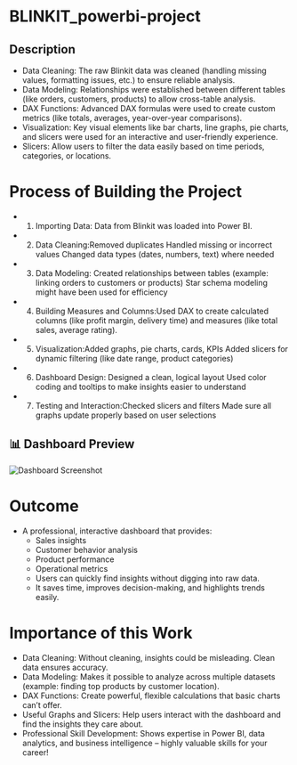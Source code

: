 # BLINKIT_powerbi-project
##  Description
- Data Cleaning: The raw Blinkit data was cleaned (handling missing values, formatting issues, etc.) to ensure reliable analysis.
- Data Modeling: Relationships were established between different tables (like orders, customers, products) to allow cross-table analysis.
- DAX Functions: Advanced DAX formulas were used to create custom metrics (like totals, averages, year-over-year comparisons).
- Visualization: Key visual elements like bar charts, line graphs, pie charts, and slicers were used for an interactive and user-friendly experience.
- Slicers: Allow users to filter the data easily based on time periods, categories, or locations.

# Process of Building the Project
- 1) Importing Data: Data from Blinkit was loaded into Power BI.
- 2) Data Cleaning:Removed duplicates Handled missing or incorrect values Changed data types (dates, numbers, text) where needed
- 3) Data Modeling: Created relationships between tables (example: linking orders to customers or products) Star schema modeling might have been used for efficiency
- 4) Building Measures and Columns:Used DAX to create calculated columns (like profit margin, delivery time) and measures (like total sales, average rating).
- 5) Visualization:Added graphs, pie charts, cards, KPIs Added slicers for dynamic filtering (like date range, product categories)
- 6) Dashboard Design: Designed a clean, logical layout Used color coding and tooltips to make insights easier to understand
- 7) Testing and Interaction:Checked slicers and filters Made sure all graphs update properly based on user selections

## 📊 Dashboard Preview

![Dashboard Screenshot](images/dashboard.png)

# Outcome
- A professional, interactive dashboard that provides:
  - Sales insights
  - Customer behavior analysis
  - Product performance
  - Operational metrics
  - Users can quickly find insights without digging into raw data.
  - It saves time, improves decision-making, and highlights trends easily.

#  Importance of this Work
- Data Cleaning: Without cleaning, insights could be misleading. Clean data ensures accuracy.
- Data Modeling: Makes it possible to analyze across multiple datasets (example: finding top products by customer location).
- DAX Functions: Create powerful, flexible calculations that basic charts can’t offer.
- Useful Graphs and Slicers: Help users interact with the dashboard and find the insights they care about.
- Professional Skill Development: Shows expertise in Power BI, data analytics, and business intelligence – highly valuable skills for your career!

